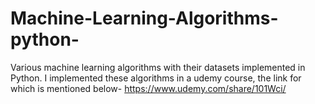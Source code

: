 # Machine-Learning-Algorithms-python-
Various machine learning algorithms with their datasets implemented in Python.
I implemented these algorithms in a udemy course, the link for which is mentioned below-
https://www.udemy.com/share/101Wci/

